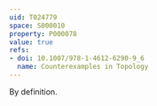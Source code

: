 ```yaml
---
uid: T024779
space: S000010
property: P000078
value: true
refs:
- doi: 10.1007/978-1-4612-6290-9_6
  name: Counterexamples in Topology
---
```


By definition.
